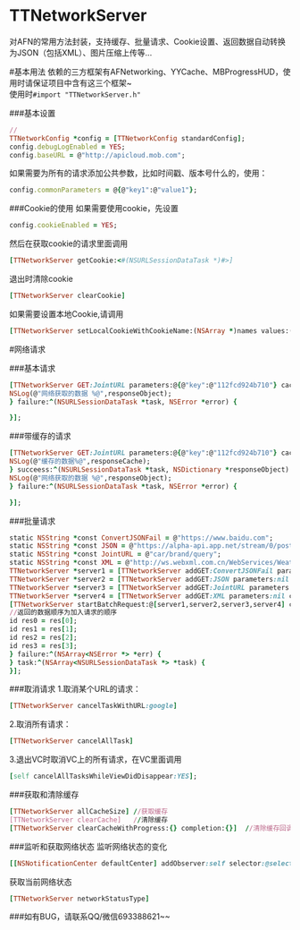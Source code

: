 # TTNetworkServer
对AFN的常用方法封装，支持缓存、批量请求、Cookie设置、返回数据自动转换为JSON（包括XML）、图片压缩上传等...

#基本用法
依赖的三方框架有AFNetworking、YYCache、MBProgressHUD，使用时请保证项目中含有这三个框架~   
使用时`#import "TTNetworkServer.h"`

###基本设置
```ruby
//
TTNetworkConfig *config = [TTNetworkConfig standardConfig];
config.debugLogEnabled = YES;
config.baseURL = @"http://apicloud.mob.com";
```

如果需要为所有的请求添加公共参数，比如时间戳、版本号什么的，使用：  
```ruby
config.commonParameters = @{@"key1":@"value1"};
```  

###Cookie的使用
如果需要使用cookie，先设置
```ruby
config.cookieEnabled = YES;
```
然后在获取cookie的请求里面调用
```ruby
[TTNetworkServer getCookie:<#(NSURLSessionDataTask *)#>]
```
退出时清除cookie
```ruby
[TTNetworkServer clearCookie]
```  
如果需要设置本地Cookie,请调用
```ruby
[TTNetworkServer setLocalCookieWithCookieName:(NSArray *)names values:(NSArray *)values originURL:(NSString *)url expires:(NSTimeInterval)expires]
```  

#网络请求

###基本请求
```ruby
[TTNetworkServer GET:JointURL parameters:@{@"key":@"112fcd924b710"} cacheResponse:nil succeess:^(NSURLSessionDataTask *task, NSDictionary *responseObject) {
NSLog(@"网络获取的数据 %@",responseObject);
} failure:^(NSURLSessionDataTask *task, NSError *error) {

}];
```

###带缓存的请求
```ruby
[TTNetworkServer GET:JointURL parameters:@{@"key":@"112fcd924b710"} cacheResponse:^(NSDictionary *responseCache) {
NSLog(@"缓存的数据%@",responseCache);
} succeess:^(NSURLSessionDataTask *task, NSDictionary *responseObject) {
NSLog(@"网络获取的数据 %@",responseObject);
} failure:^(NSURLSessionDataTask *task, NSError *error) {

}];
```

###批量请求
```ruby
static NSString *const ConvertJSONFail = @"https://www.baidu.com";           
static NSString *const JSON = @"https://alpha-api.app.net/stream/0/posts/stream/global";        
static NSString *const JointURL = @"car/brand/query";       
static NSString *const XML = @"http://ws.webxml.com.cn/WebServices/WeatherWS.asmx/getRegionDataset";         
TTNetworkServer *server1 = [TTNetworkServer addGET:ConvertJSONFail parameters:nil cacheResponse:nil];           
TTNetworkServer *server2 = [TTNetworkServer addGET:JSON parameters:nil cacheResponse:nil];       
TTNetworkServer *server3 = [TTNetworkServer addGET:JointURL parameters:@{@"key":@"112fcd924b710"} cacheResponse:nil];             
TTNetworkServer *server4 = [TTNetworkServer addGET:XML parameters:nil cacheResponse:nil];      
[TTNetworkServer startBatchRequest:@[server1,server2,server3,server4] cacheResponse:nil     success:^(NSArray<id> *res) {    
//返回的数据顺序为加入请求的顺序     
id res0 = res[0];             
id res1 = res[1];             
id res2 = res[2];             
id res3 = res[3];            
} failure:^(NSArray<NSError *> *err) {             
} task:^(NSArray<NSURLSessionDataTask *> *task) {            
}];
```
###取消请求
1.取消某个URL的请求：
```ruby
[TTNetworkServer cancelTaskWithURL:google]
```    
2.取消所有请求：
```ruby
[TTNetworkServer cancelAllTask]
```      
3.退出VC时取消VC上的所有请求，在VC里面调用
```ruby
[self cancelAllTasksWhileViewDidDisappear:YES];
```   

###获取和清除缓存
```ruby
[TTNetworkServer allCacheSize] //获取缓存
[TTNetworkServer clearCache]   //清除缓存
[TTNetworkServer clearCacheWithProgress:{} completion:{}]  //清除缓存回调进度
```   

###监听和获取网络状态
监听网络状态的变化     
```ruby
[[NSNotificationCenter defaultCenter] addObserver:self selector:@selector(aSelector) name:TTNetworkStatusDidChangeNotification object:nil]
```
获取当前网络状态    
```ruby
[TTNetworkServer networkStatusType]
```    
###如有BUG，请联系QQ/微信693388621~~



